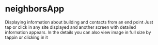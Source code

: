 # neighborsApp
Displaying information about building and contacts from an end point
Just tap or click in any site displayed and another screen with detailed information appears.
In the details you can also view image in full size by tappin or clicking in it
